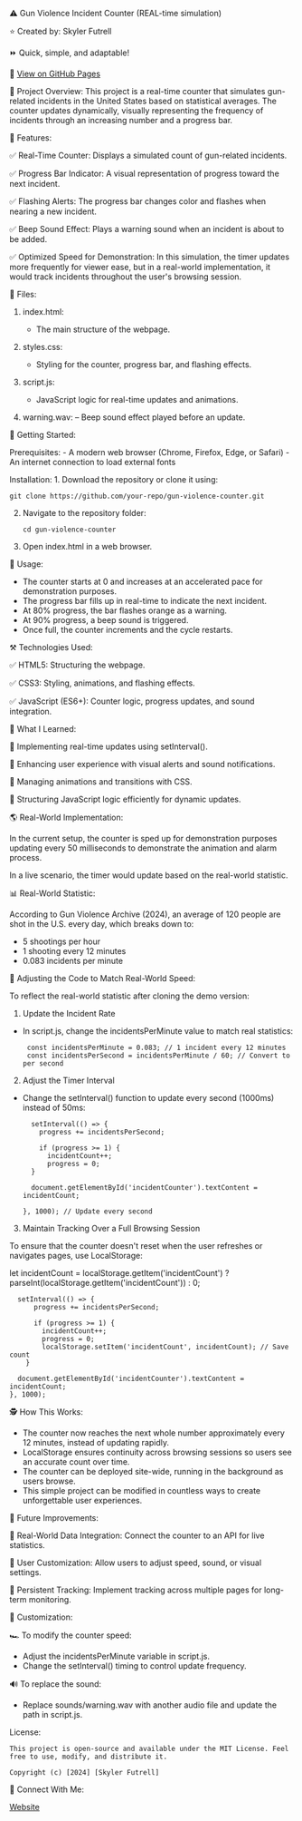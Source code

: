 ⚠️ Gun Violence Incident Counter (REAL-time simulation)

⭐ Created by: Skyler Futrell

⏩ Quick, simple, and adaptable!

👀 [View on GitHub Pages](https://skylerfutrell.github.io/gun-violence-counter/)

📌 Project Overview: 
This project is a real-time counter that simulates gun-related incidents in the United States based on statistical averages.
The counter updates dynamically, visually representing the frequency of incidents through an increasing number and a progress bar.

🚀 Features: 

✅ Real-Time Counter: Displays a simulated count of gun-related incidents.

✅ Progress Bar Indicator: A visual representation of progress toward the next incident.

✅ Flashing Alerts: The progress bar changes color and flashes when nearing a new incident.

✅ Beep Sound Effect: Plays a warning sound when an incident is about to be added.

✅ Optimized Speed for Demonstration: In this simulation, the timer updates more frequently for viewer ease, but in a real-world implementation, it would track incidents throughout the user's browsing session.


📂 Files:

1. index.html:
   
   - The main structure of the webpage.
     
2. styles.css:
   
   - Styling for the counter, progress bar, and flashing effects.
     
3. script.js:
   
   - JavaScript logic for real-time updates and animations.
     
4. warning.wav:
   – Beep sound effect played before an update.

🏁 Getting Started:

  Prerequisites:
    - A modern web browser (Chrome, Firefox, Edge, or Safari)
    - An internet connection to load external fonts

  Installation:
    1. Download the repository or clone it using:
              
    git clone https://github.com/your-repo/gun-violence-counter.git

  2. Navigate to the repository folder:

         cd gun-violence-counter

  3. Open index.html in a web browser.


📖 Usage:

- The counter starts at 0 and increases at an accelerated pace for demonstration purposes.
- The progress bar fills up in real-time to indicate the next incident.
- At 80% progress, the bar flashes orange as a warning.
- At 90% progress, a beep sound is triggered.
- Once full, the counter increments and the cycle restarts.

⚒️ Technologies Used:

✅ HTML5: Structuring the webpage.

✅ CSS3: Styling, animations, and flashing effects.

✅ JavaScript (ES6+): Counter logic, progress updates, and sound integration.

📝 What I Learned:

🧠 Implementing real-time updates using setInterval().

🧠 Enhancing user experience with visual alerts and sound notifications.

🧠 Managing animations and transitions with CSS.

🧠 Structuring JavaScript logic efficiently for dynamic updates.

🌎 Real-World Implementation:

In the current setup, the counter is sped up for demonstration purposes updating every 50 milliseconds to demonstrate the animation and alarm process.

In a live scenario, the timer would update based on the real-world statistic.

📊 Real-World Statistic: 

According to Gun Violence Archive (2024), an average of 120 people are shot in the U.S. every day, which breaks down to:

- 5 shootings per hour
- 1 shooting every 12 minutes
- 0.083 incidents per minute

🚀 Adjusting the Code to Match Real-World Speed:

To reflect the real-world statistic after cloning the demo version:

1. Update the Incident Rate

- In script.js, change the incidentsPerMinute value to match real statistics:

       const incidentsPerMinute = 0.083; // 1 incident every 12 minutes
       const incidentsPerSecond = incidentsPerMinute / 60; // Convert to per second
  
2. Adjust the Timer Interval

- Change the setInterval() function to update every second (1000ms) instead of 50ms:

        setInterval(() => {
          progress += incidentsPerSecond;

          if (progress >= 1) {
            incidentCount++;
            progress = 0;
        }

        document.getElementById('incidentCounter').textContent = incidentCount;

      }, 1000); // Update every second

3. Maintain Tracking Over a Full Browsing Session

To ensure that the counter doesn't reset when the user refreshes or navigates pages, use LocalStorage:

let incidentCount = localStorage.getItem('incidentCount') ? parseInt(localStorage.getItem('incidentCount')) : 0;

      setInterval(() => {
          progress += incidentsPerSecond;

          if (progress >= 1) {
            incidentCount++;
            progress = 0;
            localStorage.setItem('incidentCount', incidentCount); // Save count
        }

      document.getElementById('incidentCounter').textContent = incidentCount;
    }, 1000);

🕵️ How This Works:

- The counter now reaches the next whole number approximately every 12 minutes, instead of updating rapidly.
- LocalStorage ensures continuity across browsing sessions so users see an accurate count over time.
- The counter can be deployed site-wide, running in the background as users browse.
- This simple project can be modified in countless ways to create unforgettable user experiences.

🎯 Future Improvements:

🚀 Real-World Data Integration: Connect the counter to an API for live statistics.

🚀 User Customization: Allow users to adjust speed, sound, or visual settings.

🚀 Persistent Tracking: Implement tracking across multiple pages for long-term monitoring.

🎨 Customization:

🏎️ To modify the counter speed:

- Adjust the incidentsPerMinute variable in script.js.
- Change the setInterval() timing to control update frequency.

🔊 To replace the sound:

- Replace sounds/warning.wav with another audio file and update the path in script.js.

License:

    This project is open-source and available under the MIT License. Feel free to use, modify, and distribute it.

    Copyright (c) [2024] [Skyler Futrell]

🔗 Connect With Me:

[Website](https://www.futrellstudioportfolio.com)

 
